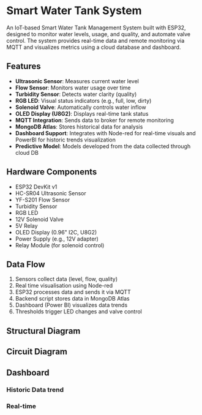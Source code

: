 # Smart Water Tank System

An IoT-based Smart Water Tank Management System built with ESP32, designed to monitor water levels, usage, and quality, and automate valve control. The system provides real-time data and remote monitoring via MQTT and visualizes metrics using a cloud database and dashboard.


## Features

- **Ultrasonic Sensor**: Measures current water level
- **Flow Sensor**: Monitors water usage over time
- **Turbidity Sensor**: Detects water clarity (quality)
- **RGB LED**: Visual status indicators (e.g., full, low, dirty)
- **Solenoid Valve**: Automatically controls water inflow
- **OLED Display (U8G2)**: Displays real-time tank status
- **MQTT Integration**: Sends data to broker for remote monitoring
- **MongoDB Atlas**: Stores historical data for analysis
- **Dashboard Support**: Integrates with Node-red for real-time visuals and PowerBI for historic trends visualization
- **Predictive Model**: Models developed from the data collected through cloud DB


## Hardware Components

- ESP32 DevKit v1
- HC-SR04 Ultrasonic Sensor
- YF-S201 Flow Sensor
- Turbidity Sensor
- RGB LED
- 12V Solenoid Valve
- 5V Relay
- OLED Display (0.96" I2C, U8G2)
- Power Supply (e.g., 12V adapter)
- Relay Module (for solenoid control)


## Data Flow

1. Sensors collect data (level, flow, quality)
2. Real time visualisation using Node-red
3. ESP32 processes data and sends it via MQTT
4. Backend script stores data in MongoDB Atlas
5. Dashboard (Power BI) visualizes data trends
6. Thresholds trigger LED changes and valve control

## Structural Diagram 

## Circuit Diagram 

## Dashboard
### Historic Data trend

### Real-time

